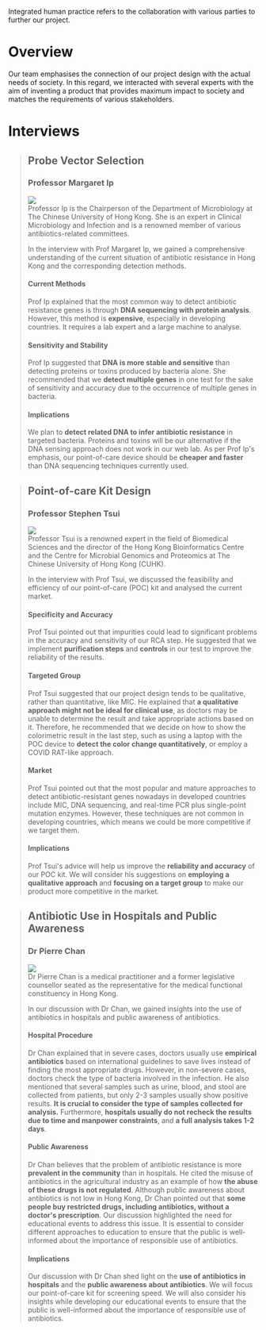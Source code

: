 Integrated human practice refers to the collaboration with various parties to further our project.  

# Overview

Our team emphasises the connection of our project design with the actual needs of society. In this regard, we interacted with several experts with the aim of inventing a product that provides maximum impact to society and matches the requirements of various stakeholders.  

# Interviews

> ## Probe Vector Selection
> 
> ### Professor Margaret Ip
> ![](/assets/humans/margaret%20ip%20full-Enhanced-SR%20transparent.png)  
> Professor Ip is the Chairperson of the Department of Microbiology at The Chinese University of Hong Kong. She is an expert in Clinical Microbiology and Infection and is a renowned member of various antibiotics-related committees.  
> <span class="--human-card-above"></span>  
>
> In the interview with Prof Margaret Ip, we gained a comprehensive understanding of the current situation of antibiotic resistance in Hong Kong and the corresponding detection methods.  
> 
> #### Current Methods
> Prof Ip explained that the most common way to detect antibiotic resistance genes is through **DNA sequencing with protein analysis**. However, this method is **expensive**, especially in developing countries. It requires a lab expert and a large machine to analyse.  
>
> #### Sensitivity and Stability
> Prof Ip suggested that **DNA is more stable and sensitive** than detecting proteins or toxins produced by bacteria alone. She recommended that we **detect multiple genes** in one test for the sake of sensitivity and accuracy due to the occurrence of multiple genes in bacteria.
>
> #### Implications
> We plan to **detect related DNA to infer antibiotic resistance** in targeted bacteria. Proteins and toxins will be our alternative if the DNA sensing approach does not work in our web lab. As per Prof Ip's emphasis, our point-of-care device should be **cheaper and faster** than DNA sequencing techniques currently used.  

> ## Point-of-care Kit Design
>
> ### Professor Stephen Tsui
> ![](/assets/humans/stephen%20tsui%20full-Enhanced-SR%20transparent.png)  
> Professor Tsui is a renowned expert in the field of Biomedical Sciences and the director of the Hong Kong Bioinformatics Centre and the Centre for Microbial Genomics and Proteomics at The Chinese University of Hong Kong (CUHK).  
> <span class="--human-card-above"></span>
>
> In the interview with Prof Tsui, we discussed the feasibility and efficiency of our point-of-care (POC) kit and analysed the current market.
>
> #### Specificity and Accuracy
> Prof Tsui pointed out that impurities could lead to significant problems in the accuracy and sensitivity of our RCA step. He suggested that we implement **purification steps** and **controls** in our test to improve the reliability of the results.
>
> #### Targeted Group
> Prof Tsui suggested that our project design tends to be qualitative, rather than quantitative, like MIC. He explained that **a qualitative approach might not be ideal for clinical use**, as doctors may be unable to determine the result and take appropriate actions based on it. Therefore, he recommended that we decide on how to show the colorimetric result in the last step, such as using a laptop with the POC device to **detect the color change quantitatively**, or employ a COVID RAT-like approach.
>
> #### Market
> Prof Tsui pointed out that the most popular and mature approaches to detect antibiotic-resistant genes nowadays in developed countries include MIC, DNA sequencing, and real-time PCR plus single-point mutation enzymes. However, these techniques are not common in developing countries, which means we could be more competitive if we target them.
>
> #### Implications
> Prof Tsui's advice will help us improve the **reliability and accuracy** of our POC kit. We will consider his suggestions on **employing a qualitative approach** and **focusing on a target group** to make our product more competitive in the market.

> ## Antibiotic Use in Hospitals and Public Awareness
>
> ### Dr Pierre Chan
> ![](/assets/humans/pierre%20chan%20full-Enhanced-SR%20transprent.png)  
> Dr Pierre Chan is a medical practitioner and a former legislative counsellor seated as the representative for the medical functional constituency in Hong Kong.  
> <span class="--human-card-above"></span>
>
> In our discussion with Dr Chan, we gained insights into the use of antibiotics in hospitals and public awareness of antibiotics.
>
> #### Hospital Procedure
> Dr Chan explained that in severe cases, doctors usually use **empirical antibiotics** based on international guidelines to save lives instead of finding the most appropriate drugs. However, in non-severe cases, doctors check the type of bacteria involved in the infection. He also mentioned that several samples such as urine, blood, and stool are collected from patients, but only 2-3 samples usually show positive results. **It is crucial to consider the type of samples collected for analysis.** Furthermore, **hospitals usually do not recheck the results due to time and manpower constraints**, and **a full analysis takes 1-2 days**.  
>
> #### Public Awareness
> Dr Chan believes that the problem of antibiotic resistance is more **prevalent in the community** than in hospitals. He cited the misuse of antibiotics in the agricultural industry as an example of how **the abuse of these drugs is not regulated**. Although public awareness about antibiotics is not low in Hong Kong, Dr Chan pointed out that **some people buy restricted drugs, including antibiotics, without a doctor's prescription**. Our discussion highlighted the need for educational events to address this issue. It is essential to consider different approaches to education to ensure that the public is well-informed about the importance of responsible use of antibiotics.
>
> #### Implications
> Our discussion with Dr Chan shed light on the **use of antibiotics in hospitals** and the **public awareness about antibiotics**. We will focus our point-of-care kit for screening speed. We will also consider his insights while developing our educational events to ensure that the public is well-informed about the importance of responsible use of antibiotics.